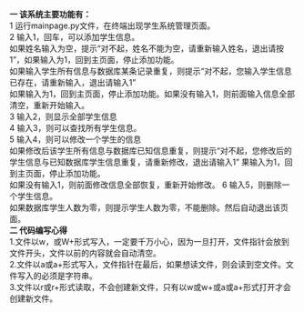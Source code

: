 **一 该系统主要功能有：**                                                                                                                        
      1 运行mainpage.py文件，在终端出现学生系统管理页面。  
      2 输入1，回车，可以添加学生信息。  
      如果姓名输入为空，提示“对不起，姓名不能为空，请重新输入姓名，退出请按1”，如果输入为1，回到主页面，停止添加功能。  
      如果输入学生所有信息与数据库某条记录重复，则提示“对不起，您输入学生信息已存在，请重新输入，退出请输入1”  
      如果输入为1，回到主页面，停止添加功能。如果没有输入1，则前面输入信息全部清空，重新开始输入。  
      3 输入2，则显示全部学生信息  
      4 输入3，则可以查找所有学生信息。  
      5 输入4，则可以修改一个学生的信息  
      如果修改后该学生所有信息与数据库已知信息重复，则提示“对不起，您修改后的学生信息与已知数据库学生信息重复，请重新修改，退出请输入1” 果输入为1，回到主页面，停止添加功能。  
      如果没有输入1，则前面修改信息全部恢复，重新开始修改。
      6 输入5，则删除一个学生信息。  
      如果数据库学生人数为零，则提示学生人数为零，不能删除。然后自动退出该页面。  
**二 代码编写心得**  
     1.文件以w，或W+形式写入，一定要千万小心，因为一旦打开，文件指针会放到文件开头，文件以前的内容就会自动清空。  
     2.文件以a或a+形式写入，文件指针在最后，如果想读文件，则会读到空文件。文件写入的必须是字符串。  
     3.文件以r或r+形式读取，不会创建新文件，只有以w或w+或a或a+形式打开才会创建新文件。  


      
     
      

